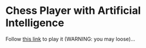 # Chess Player with Artificial Intelligence

Follow [this link](http://roadkillcat.github.io/ChessAI) to play it (WARNING: you may loose)...
